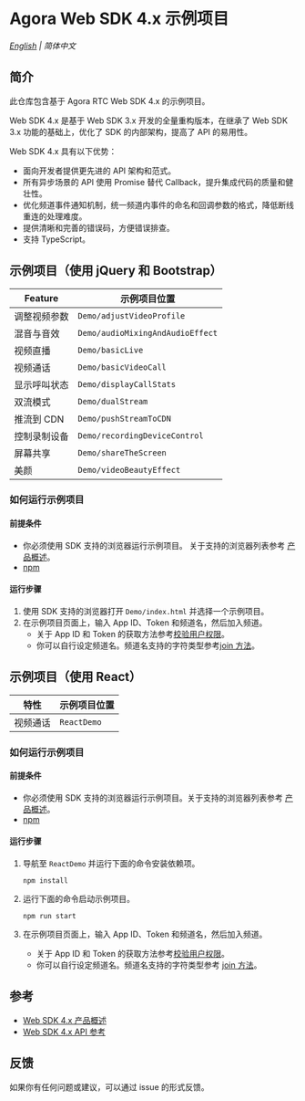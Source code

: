 # Agora Web SDK 4.x 示例项目

_[English](README.md) | 简体中文_

## 简介

此仓库包含基于 Agora RTC Web SDK 4.x 的示例项目。

Web SDK 4.x 是基于 Web SDK 3.x 开发的全量重构版本，在继承了 Web SDK 3.x 功能的基础上，优化了 SDK 的内部架构，提高了 API 的易用性。

Web SDK 4.x 具有以下优势：

- 面向开发者提供更先进的 API 架构和范式。
- 所有异步场景的 API 使用 Promise 替代 Callback，提升集成代码的质量和健壮性。
- 优化频道事件通知机制，统一频道内事件的命名和回调参数的格式，降低断线重连的处理难度。
- 提供清晰和完善的错误码，方便错误排查。
- 支持 TypeScript。

## 示例项目（使用 jQuery 和 Bootstrap）

| Feature      | 示例项目位置                     |
| ------------ | -------------------------------- |
| 调整视频参数 | `Demo/adjustVideoProfile`        |
| 混音与音效   | `Demo/audioMixingAndAudioEffect` |
| 视频直播     | `Demo/basicLive`                 |
| 视频通话     | `Demo/basicVideoCall`            |
| 显示呼叫状态 | `Demo/displayCallStats`          |
| 双流模式     | `Demo/dualStream`                |
| 推流到 CDN   | `Demo/pushStreamToCDN`           |
| 控制录制设备 | `Demo/recordingDeviceControl`    |
| 屏幕共享     | `Demo/shareTheScreen`            |
| 美颜         | `Demo/videoBeautyEffect`         |

### 如何运行示例项目

#### 前提条件

- 你必须使用 SDK 支持的浏览器运行示例项目。 关于支持的浏览器列表参考 [产品概述](https://docs.agora.io/en/Interactive%20Broadcast/product_live?platform=Web#compatibility)。
- [npm](https://www.npmjs.com/)

#### 运行步骤

1. 使用 SDK 支持的浏览器打开 `Demo/index.html` 并选择一个示例项目。
2. 在示例项目页面上，输入 App ID、Token 和频道名，然后加入频道。
    - 关于 App ID 和 Token 的获取方法参考[校验用户权限](https://docs.agora.io/cn/Agora%20Platform/token)。
    - 你可以自行设定频道名。频道名支持的字符类型参考[join 方法](https://docs.agora.io/cn/Interactive%20Broadcast/API%20Reference/web_ng/interfaces/iagorartcclient.html#join)。


## 示例项目（使用 React）

| 特性     | 示例项目位置 |
| -------- | ------------ |
| 视频通话 | `ReactDemo`  |

### 如何运行示例项目

#### 前提条件

- 你必须使用 SDK 支持的浏览器运行示例项目。关于支持的浏览器列表参考 [产品概述](https://docs.agora.io/en/Interactive%20Broadcast/product_live?platform=Web#compatibility)。
- [npm](https://www.npmjs.com/)

#### 运行步骤

1. 导航至 `ReactDemo` 并运行下面的命令安装依赖项。

   ```shell
   npm install
   ```

2. 运行下面的命令启动示例项目。

   ```shell
   npm run start
   ```

3. 在示例项目页面上，输入 App ID、Token 和频道名，然后加入频道。
    - 关于 App ID 和 Token 的获取方法参考[校验用户权限](https://docs.agora.io/cn/Agora%20Platform/token)。
    - 你可以自行设定频道名。频道名支持的字符类型参考 [join 方法](https://docs.agora.io/cn/Interactive%20Broadcast/API%20Reference/web_ng/interfaces/iagorartcclient.html#join)。

## 参考

- [Web SDK 4.x 产品概述](https://docs.agora.io/en/Interactive%20Broadcast/product_live?platform=Web)
- [Web SDK 4.x API 参考](https://docs.agora.io/en/Interactive%20Broadcast/API%20Reference/web_ng/index.html)

## 反馈

如果你有任何问题或建议，可以通过 issue 的形式反馈。
